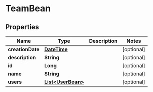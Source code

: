 
# TeamBean

## Properties
Name | Type | Description | Notes
------------ | ------------- | ------------- | -------------
**creationDate** | [**DateTime**](DateTime.md) |  |  [optional]
**description** | **String** |  |  [optional]
**id** | **Long** |  |  [optional]
**name** | **String** |  |  [optional]
**users** | [**List&lt;UserBean&gt;**](UserBean.md) |  |  [optional]



